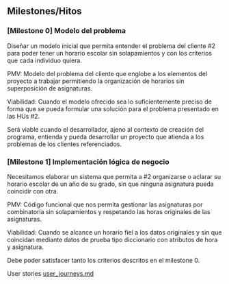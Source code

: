 ## Milestones/Hitos

### [Milestone 0] Modelo del problema

Diseñar un modelo inicial que permita entender el problema del cliente #2 para poder tener un horario escolar sin solapamientos y con los criterios que cada individuo quiera.

PMV:  Modelo del problema del cliente que englobe a los elementos del proyecto a trabajar permitiendo la organización de horarios sin superposición de asignaturas.

Viabilidad: Cuando el modelo ofrecido sea lo suficientemente preciso de forma que se pueda formular una solución para el problema presentado en las HUs #2.

Será viable cuando el desarrollador, ajeno al contexto de creación del programa, entienda y pueda desarrollar un proyecto que atienda a los problemas de los clientes referenciados.

### [Milestone 1] Implementación lógica de negocio
Necesitamos elaborar un sistema que permita a #2 organizarse o aclarar su horario escolar de un año de su grado, sin que ninguna asignatura pueda coincidir con otra. 

PMV: Código funcional que nos permita gestionar las asignaturas por combinatoria sin solapamientos y respetando las horas originales de las asignaturas.

Viabilidad: Cuando se alcance un horario fiel a los datos originales y sin que coincidan mediante datos de prueba tipo diccionario con atributos de hora y asignatura.

Debe poder satisfacer tanto los criterios descritos en el milestone 0. 



User stories [user_journeys.md](https://github.com/ChinChainis/Proyecto_Reparahorarios_IV2425/blob/Objetivo-1/docs/user_stories.md)
